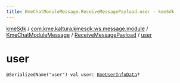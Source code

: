 ```yaml
---
title: KmeChatModuleMessage.ReceiveMessagePayload.user - kmeSdk
---
```


[kmeSdk](../../../index.html) / [com.kme.kaltura.kmesdk.ws.message.module](../../index.html) / [KmeChatModuleMessage](../index.html) / [ReceiveMessagePayload](index.html) / [user](./user.html)

# user

`@SerializedName("user") val user: `[`KmeUserInfoData`](../../../com.kme.kaltura.kmesdk.rest.response.user/-kme-user-info-data/index.html)`?`